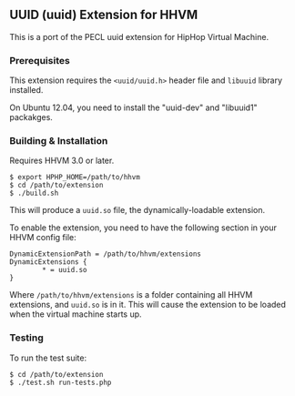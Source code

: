 ## UUID (uuid) Extension for HHVM

This is a port of the PECL uuid extension for HipHop Virtual Machine.

### Prerequisites

This extension requires the `<uuid/uuid.h>` header file and `libuuid` library installed.

On Ubuntu 12.04, you need to install the "uuid-dev" and "libuuid1" packakges.

### Building & Installation

Requires HHVM 3.0 or later.

~~~
$ export HPHP_HOME=/path/to/hhvm
$ cd /path/to/extension
$ ./build.sh
~~~

This will produce a `uuid.so` file, the dynamically-loadable extension.

To enable the extension, you need to have the following section in your HHVM
config file:

~~~
DynamicExtensionPath = /path/to/hhvm/extensions
DynamicExtensions {
        * = uuid.so
}
~~~

Where `/path/to/hhvm/extensions` is a folder containing all HHVM extensions,
and `uuid.so` is in it. This will cause the extension to be loaded when the
virtual machine starts up.

### Testing

To run the test suite:

~~~
$ cd /path/to/extension
$ ./test.sh run-tests.php
~~~
